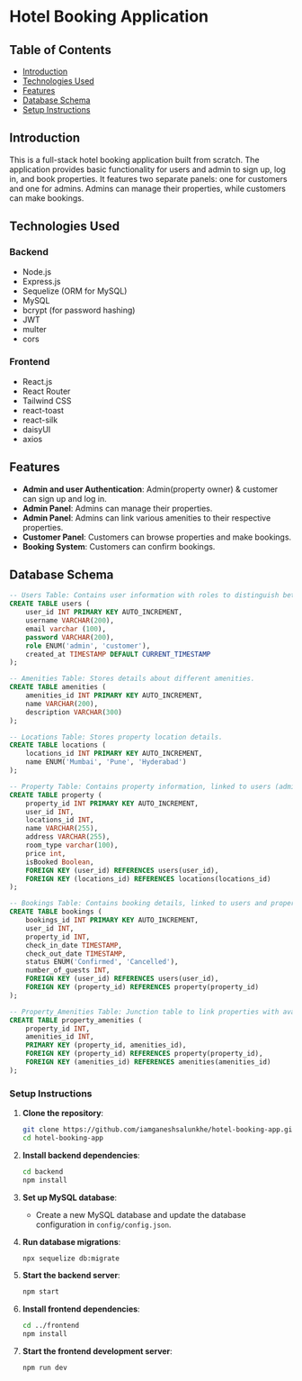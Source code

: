 # Hotel Booking Application

## Table of Contents
- [Introduction](#introduction)
- [Technologies Used](#technologies-used)
- [Features](#features)
- [Database Schema](#database-schema)
- [Setup Instructions](#setup-instructions)

  
## Introduction
This is a full-stack hotel booking application built from scratch. The application provides basic functionality for users and admin to sign up, log in, and book properties. It features two separate panels: one for customers and one for admins. Admins can manage their properties, while customers can make bookings.

## Technologies Used
### Backend
- Node.js
- Express.js
- Sequelize (ORM for MySQL)
- MySQL
- bcrypt (for password hashing)
- JWT
- multer
- cors

### Frontend
- React.js
- React Router
- Tailwind CSS
- react-toast
- react-silk
- daisyUI
- axios


## Features
- **Admin and user Authentication**: Admin(property owner) & customer can sign up and log in.
- **Admin Panel**: Admins can manage their properties.
- **Admin Panel**: Admins can link various amenities to their respective properties. 
- **Customer Panel**: Customers can browse properties and make bookings.
- **Booking System**: Customers can confirm bookings.




## Database Schema
```sql
-- Users Table: Contains user information with roles to distinguish between admin (property owner) and customer.
CREATE TABLE users (
    user_id INT PRIMARY KEY AUTO_INCREMENT,
    username VARCHAR(200),
    email varchar (100),
    password VARCHAR(200),
    role ENUM('admin', 'customer'),
    created_at TIMESTAMP DEFAULT CURRENT_TIMESTAMP
);

-- Amenities Table: Stores details about different amenities.
CREATE TABLE amenities (
    amenities_id INT PRIMARY KEY AUTO_INCREMENT,
    name VARCHAR(200),
    description VARCHAR(300)
);

-- Locations Table: Stores property location details.
CREATE TABLE locations (
    locations_id INT PRIMARY KEY AUTO_INCREMENT,
    name ENUM('Mumbai', 'Pune', 'Hyderabad')
);

-- Property Table: Contains property information, linked to users (admins) and locations.
CREATE TABLE property (
    property_id INT PRIMARY KEY AUTO_INCREMENT,
    user_id INT,
    locations_id INT,
    name VARCHAR(255),
    address VARCHAR(255),
    room_type varchar(100),
    price int,
    isBooked Boolean,
    FOREIGN KEY (user_id) REFERENCES users(user_id),
    FOREIGN KEY (locations_id) REFERENCES locations(locations_id)
);

-- Bookings Table: Contains booking details, linked to users and properties.
CREATE TABLE bookings (
    bookings_id INT PRIMARY KEY AUTO_INCREMENT,
    user_id INT,
    property_id INT,
    check_in_date TIMESTAMP,
    check_out_date TIMESTAMP,
    status ENUM('Confirmed', 'Cancelled'),
    number_of_guests INT,
    FOREIGN KEY (user_id) REFERENCES users(user_id),
    FOREIGN KEY (property_id) REFERENCES property(property_id)
);

-- Property_Amenities Table: Junction table to link properties with available amenities.
CREATE TABLE property_amenities (
    property_id INT, 
    amenities_id INT,
    PRIMARY KEY (property_id, amenities_id),
    FOREIGN KEY (property_id) REFERENCES property(property_id),
    FOREIGN KEY (amenities_id) REFERENCES amenities(amenities_id)
);

```




###  Setup Instructions

1. **Clone the repository**:
    ```sh
    git clone https://github.com/iamganeshsalunkhe/hotel-booking-app.git
    cd hotel-booking-app
    ```

2. **Install backend dependencies**:
    ```sh
    cd backend
    npm install
    ```

3. **Set up MySQL database**:
    - Create a new MySQL database and update the database configuration in `config/config.json`.

4. **Run database migrations**:
    ```sh
    npx sequelize db:migrate
    ```

5. **Start the backend server**:
    ```sh
    npm start
    ```

6. **Install frontend dependencies**:
    ```sh
    cd ../frontend
    npm install
    ```

7. **Start the frontend development server**:
    ```sh
    npm run dev
    ```

